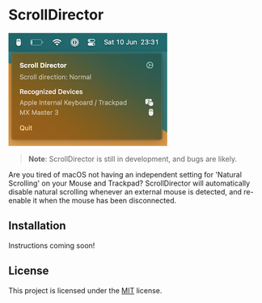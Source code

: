 # ScrollDirector

![Screenshot](.github/preview.png)

> **Note**:
> ScrollDirector is still in development, and bugs are likely.

Are you tired of macOS not having an independent setting for 'Natural Scrolling' on your Mouse and Trackpad? ScrollDirector will automatically disable natural scrolling whenever an external mouse is detected, and re-enable it when the mouse has been disconnected.

## Installation

Instructions coming soon!

## License

This project is licensed under the [MIT](https://choosealicense.com/licenses/mit/) license.
